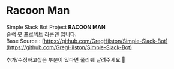 # Racoon Man
Simple Slack Bot Project **RACOON MAN**  
슬랙 봇 프로젝트 라쿤맨 입니다.    
Base Source : [https://github.com/GregHilston/Simple-Slack-Bot](https://github.com/GregHilston/Simple-Slack-Bot)  

추가/수정하고싶은 부분이 있다면 풀리퀘 날려주세요 🙆 
